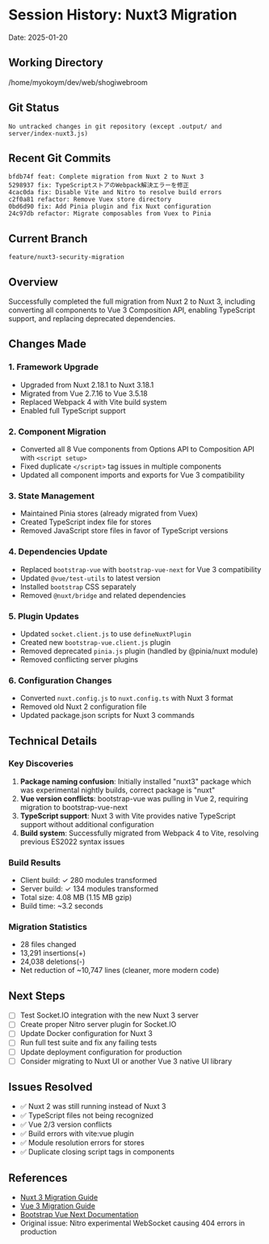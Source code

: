 # Session History: Nuxt3 Migration

Date: 2025-01-20

## Working Directory
/home/myokoym/dev/web/shogiwebroom

## Git Status
```
No untracked changes in git repository (except .output/ and server/index-nuxt3.js)
```

## Recent Git Commits
```
bfdb74f feat: Complete migration from Nuxt 2 to Nuxt 3
5298937 fix: TypeScriptストアのWebpack解決エラーを修正
4cac0da fix: Disable Vite and Nitro to resolve build errors
c2f0a81 refactor: Remove Vuex store directory
0bd6d90 fix: Add Pinia plugin and fix Nuxt configuration
24c97db refactor: Migrate composables from Vuex to Pinia
```

## Current Branch
```
feature/nuxt3-security-migration
```

## Overview
Successfully completed the full migration from Nuxt 2 to Nuxt 3, including converting all components to Vue 3 Composition API, enabling TypeScript support, and replacing deprecated dependencies.

## Changes Made

### 1. Framework Upgrade
- Upgraded from Nuxt 2.18.1 to Nuxt 3.18.1
- Migrated from Vue 2.7.16 to Vue 3.5.18
- Replaced Webpack 4 with Vite build system
- Enabled full TypeScript support

### 2. Component Migration
- Converted all 8 Vue components from Options API to Composition API with `<script setup>`
- Fixed duplicate `</script>` tag issues in multiple components
- Updated all component imports and exports for Vue 3 compatibility

### 3. State Management
- Maintained Pinia stores (already migrated from Vuex)
- Created TypeScript index file for stores
- Removed JavaScript store files in favor of TypeScript versions

### 4. Dependencies Update
- Replaced `bootstrap-vue` with `bootstrap-vue-next` for Vue 3 compatibility
- Updated `@vue/test-utils` to latest version
- Installed `bootstrap` CSS separately
- Removed `@nuxt/bridge` and related dependencies

### 5. Plugin Updates
- Updated `socket.client.js` to use `defineNuxtPlugin`
- Created new `bootstrap-vue.client.js` plugin
- Removed deprecated `pinia.js` plugin (handled by @pinia/nuxt module)
- Removed conflicting server plugins

### 6. Configuration Changes
- Converted `nuxt.config.js` to `nuxt.config.ts` with Nuxt 3 format
- Removed old Nuxt 2 configuration file
- Updated package.json scripts for Nuxt 3 commands

## Technical Details

### Key Discoveries
1. **Package naming confusion**: Initially installed "nuxt3" package which was experimental nightly builds, correct package is "nuxt"
2. **Vue version conflicts**: bootstrap-vue was pulling in Vue 2, requiring migration to bootstrap-vue-next
3. **TypeScript support**: Nuxt 3 with Vite provides native TypeScript support without additional configuration
4. **Build system**: Successfully migrated from Webpack 4 to Vite, resolving previous ES2022 syntax issues

### Build Results
- Client build: ✓ 280 modules transformed
- Server build: ✓ 134 modules transformed  
- Total size: 4.08 MB (1.15 MB gzip)
- Build time: ~3.2 seconds

### Migration Statistics
- 28 files changed
- 13,291 insertions(+)
- 24,038 deletions(-)
- Net reduction of ~10,747 lines (cleaner, more modern code)

## Next Steps
- [ ] Test Socket.IO integration with the new Nuxt 3 server
- [ ] Create proper Nitro server plugin for Socket.IO
- [ ] Update Docker configuration for Nuxt 3
- [ ] Run full test suite and fix any failing tests
- [ ] Update deployment configuration for production
- [ ] Consider migrating to Nuxt UI or another Vue 3 native UI library

## Issues Resolved
- ✅ Nuxt 2 was still running instead of Nuxt 3
- ✅ TypeScript files not being recognized
- ✅ Vue 2/3 version conflicts
- ✅ Build errors with vite:vue plugin
- ✅ Module resolution errors for stores
- ✅ Duplicate closing script tags in components

## References
- [Nuxt 3 Migration Guide](https://nuxt.com/docs/migration/overview)
- [Vue 3 Migration Guide](https://v3-migration.vuejs.org/)
- [Bootstrap Vue Next Documentation](https://bootstrap-vue-next.github.io/bootstrap-vue-next/)
- Original issue: Nitro experimental WebSocket causing 404 errors in production